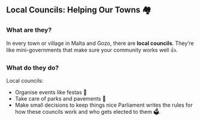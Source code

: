 ## Local Councils: Helping Our Towns 🏘️

### What are they?

In every town or village in Malta and Gozo, there are **local councils**. They’re like mini-governments that make sure your community works well 👍.

### What do they do?

Local councils:

- Organise events like festas 🎉
- Take care of parks and pavements 🌷
- Make small decisions to keep things nice
  Parliament writes the rules for how these councils work and who gets elected to them 🗳️.
